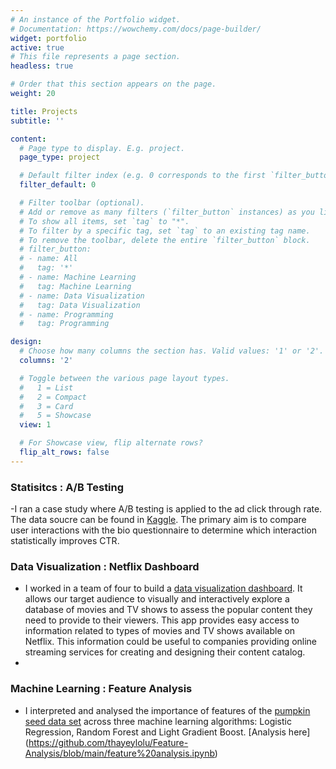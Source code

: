 ```yaml
---
# An instance of the Portfolio widget.
# Documentation: https://wowchemy.com/docs/page-builder/
widget: portfolio
active: true
# This file represents a page section.
headless: true

# Order that this section appears on the page.
weight: 20

title: Projects
subtitle: ''

content:
  # Page type to display. E.g. project.
  page_type: project

  # Default filter index (e.g. 0 corresponds to the first `filter_button` instance below).
  filter_default: 0

  # Filter toolbar (optional).
  # Add or remove as many filters (`filter_button` instances) as you like.
  # To show all items, set `tag` to "*".
  # To filter by a specific tag, set `tag` to an existing tag name.
  # To remove the toolbar, delete the entire `filter_button` block.
  # filter_button:
  # - name: All
  #   tag: '*'
  # - name: Machine Learning
  #   tag: Machine Learning
  # - name: Data Visualization
  #   tag: Data Visualization
  # - name: Programming
  #   tag: Programming

design:
  # Choose how many columns the section has. Valid values: '1' or '2'.
  columns: '2'

  # Toggle between the various page layout types.
  #   1 = List
  #   2 = Compact
  #   3 = Card
  #   5 = Showcase
  view: 1

  # For Showcase view, flip alternate rows?
  flip_alt_rows: false
---
```


### Statisitcs : A/B Testing
-I ran a case study where A/B testing is applied to the ad click through rate. The data soucre can be found in [Kaggle](https://www.kaggle.com/datasets/osuolaleemmanuel/ad-ab-testing). The primary aim is to compare user interactions with the bio questionnaire to determine which interaction statistically improves CTR.

### Data Visualization : Netflix Dashboard

- I worked in a team of four to build a [data visualization dashboard](https://dsci-532-netflixpy.herokuapp.com/). It allows our target audience to visually and interactively explore a database of movies and TV shows to assess the popular content they need to provide to their viewers. This app provides easy access to information related to types of movies and TV shows available on Netflix. This information could be useful to companies providing online streaming services for creating and designing their content catalog.
- 
### Machine Learning : Feature Analysis

- I interpreted and analysed the importance of features of the [pumpkin seed data set](https://www.kaggle.com/mkoklu42/pumpkin-seeds-dataset?select=Pumpkin_Seeds_Dataset.xlsx) across three machine learning algorithms: Logistic Regression,
Random Forest and Light Gradient Boost. [Analysis here] (https://github.com/thayeylolu/Feature-Analysis/blob/main/feature%20analysis.ipynb)




